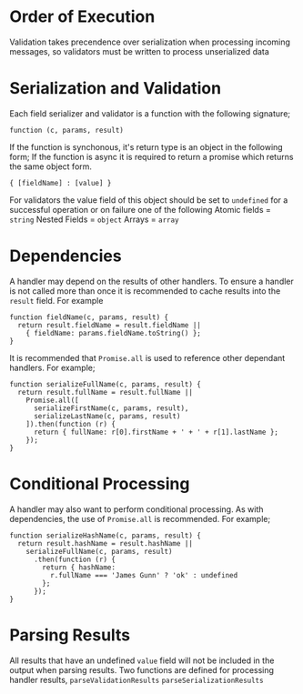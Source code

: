 Order of Execution
==================
Validation takes precendence over serialization when processing incoming messages, so validators must be written to process unserialized data

Serialization and Validation
============================
Each field serializer and validator is a function with the following signature;
```
function (c, params, result)
```
If the function is synchonous, it's return type is an object in the following form; 
If the function is async it is required to return a promise which returns the same object form.
```
{ [fieldName] : [value] }
```

For validators the value field of this object should be set to ```undefined``` for a successful operation or on failure one of the following 
Atomic fields = ```string```
Nested Fields = ```object```
Arrays = ```array```

Dependencies
============
A handler may depend on the results of other handlers. To ensure a handler is not called more than once it is recommended to cache results into the ```result``` field. For example
```
function fieldName(c, params, result) {
  return result.fieldName = result.fieldName ||
    { fieldName: params.fieldName.toString() };
}
```
It is recommended that ```Promise.all``` is used to reference other dependant handlers. For example;
```
function serializeFullName(c, params, result) {
  return result.fullName = result.fullName ||
    Promise.all([
      serializeFirstName(c, params, result),
      serializeLastName(c, params, result)
    ]).then(function (r) {
      return { fullName: r[0].firstName + ' + ' + r[1].lastName }; 
    });
}
```

Conditional Processing
======================
A handler may also want to perform conditional processing. As with dependencies, the use of ```Promise.all``` is recommended. For example;
```
function serializeHashName(c, params, result) {
  return result.hashName = result.hashName ||
    serializeFullName(c, params, result)
      .then(function (r) {
        return { hashName: 
          r.fullName === 'James Gunn' ? 'ok' : undefined
        };
      });
}
```

Parsing Results
===============
All results that have an undefined ```value``` field will not be included in the output when parsing results.
Two functions are defined for processing handler results, 
```parseValidationResults```
```parseSerializationResults```

